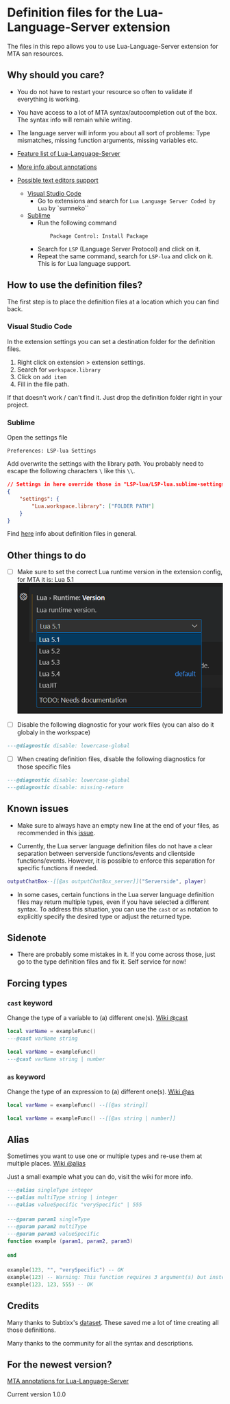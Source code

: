 
# Definition files for the Lua-Language-Server extension
The files in this repo allows you to use Lua-Language-Server extension for MTA san resources.

## Why should you care?

* You do not have to restart your resource so often to validate if everything is working.
* You have access to a lot of MTA syntax/autocompletion out of the box. The syntax info will remain while writing.
* The language server will inform you about all sort of problems: Type mismatches, missing function arguments, missing variables etc.

* [Feature list of Lua-Language-Server](https://luals.github.io/)
* [More info about annotations](https://luals.github.io/wiki/annotations/)
* [Possible text editors support](https://microsoft.github.io/language-server-protocol/implementors/tools/)
    * [Visual Studio Code](https://marketplace.visualstudio.com/items?itemName=sumneko.lua)
        * Go to extensions and search for `Lua Language Server Coded by Lua` by `sumneko``
    * [Sublime](https://github.com/sublimelsp/LSP-lua)
        * Run the following command
            ```
                Package Control: Install Package
            ```
        * Search for `LSP` (Language Server Protocol) and click on it.
        * Repeat the same command, search for `LSP-lua` and click on it. This is for Lua language support.

## How to use the definition files?

The first step is to place the definition files at a location which you can find back.

### Visual Studio Code

In the extension settings you can set a destination folder for the definition files.

1. Right click on extension > extension settings.
2. Search for `workspace.library`
3. Click on `add item`
4. Fill in the file path.

If that doesn't work / can't find it. Just drop the definition folder right in your project.

### Sublime

Open the settings file
```
Preferences: LSP-lua Settings
```

Add overwrite the settings with the library path. You probably need to escape the following characters `\` like this `\\`.
```JSON
// Settings in here override those in "LSP-lua/LSP-lua.sublime-settings"
{
	"settings": {
		"Lua.workspace.library": ["FOLDER PATH"]
	}
}
```

Find [here](https://luals.github.io/wiki/settings/#workspacelibrary) info about definition files in general.

## Other things to do

- [ ] Make sure to set the correct Lua runtime version in the extension config, for MTA it is: Lua 5.1
![Lua 5.1](images/mta-version.png)

- [ ] Disable the following diagnostic for your work files (you can also do it globaly in the workspace)
```Lua
---@diagnostic disable: lowercase-global
```

- [ ] When creating definition files, disable the following diagnostics for those specific files
```Lua
---@diagnostic disable: lowercase-global
---@diagnostic disable: missing-return
```




## Known issues

- Make sure to always have an empty new line at the end of your files, as recommended in this [issue](https://github.com/LuaLS/lua-language-server/issues/2326).

- Currently, the Lua server language definition files do not have a clear separation between serverside functions/events and clientside functions/events. However, it is possible to enforce this separation for specific functions if needed.
```Lua
outputChatBox--[[@as outputChatBox_server]]("Serverside", player)
```

- In some cases, certain functions in the Lua server language definition files may return multiple types, even if you have selected a different syntax. To address this situation, you can use the `cast` or `as` notation to explicitly specify the desired type or adjust the returned type.

## Sidenote

- There are probably some mistakes in it. If you come across those, just go to the type definition files and fix it. Self service for now!

## Forcing types

### `cast` keyword

Change the type of a variable to (a) different one(s). [Wiki @cast](https://luals.github.io/wiki/annotations/#cast)

```Lua
local varName = exampleFunc()
---@cast varName string
```

```Lua
local varName = exampleFunc()
---@cast varName string | number
```

### `as` keyword

Change the type of an expression to (a) different one(s). [Wiki @as](https://luals.github.io/wiki/annotations/#as)

```Lua
local varName = exampleFunc() --[[@as string]]
```

```Lua
local varName = exampleFunc() --[[@as string | number]]
```

## Alias

Sometimes you want to use one or multiple types and re-use them at multiple places. [Wiki @alias](https://luals.github.io/wiki/annotations/#alias)

Just a small example what you can do, visit the wiki for more info.

```Lua
---@alias singleType integer
---@alias multiType string | integer
---@alias valueSpecific "verySpecific" | 555

---@param param1 singleType
---@param param2 multiType
---@param param3 valueSpecific
function example (param1, param2, param3)

end

example(123, "", "verySpecific") -- OK
example(123) -- Warning: This function requires 3 argument(s) but instead it is receiving 1.Lua Diagnostics.(missing-parameter)
example(123, 123, 555) -- OK
```

## Credits
Many thanks to Subtixx's [dataset](https://github.com/Subtixx/vscode-mtalua/tree/master). These saved me a lot of time creating all those definitions. 


Many thanks to the community for all the syntax and descriptions.

## For the newest version?
[MTA annotations for Lua-Language-Server](https://gitlab.com/IIYAMA12/mta-annotations-for-lua-language-server)

Current version 1.0.0
